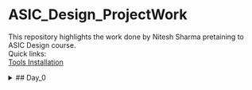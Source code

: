 # ASIC_Design_ProjectWork
This repository highlights the work done by Nitesh Sharma pretaining to ASIC Design course.<br>
Quick links:<br>
[Tools Installation](#day0)
<details>
  <summary> ## Day_0</summary>
</details>
